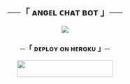 <h2 align="center">
    ──「 ᴀɴɢᴇʟ ᴄʜᴀᴛ ʙᴏᴛ 」──
</h2>
<p align="center">
  <img src="https://telegra.ph/file/e2498c70e3b2f14b54b52.jpg">
</p>

<h3 align="center">
    ─「 ᴅᴇᴩʟᴏʏ ᴏɴ ʜᴇʀᴏᴋᴜ 」─
</h3>

<p align="center"><a href="https://dashboard.heroku.com/new?template=https://github.com/code663/TMMIDCHAT-BOT"> <img src="https://img.shields.io/badge/Deploy%20On%20Heroku-00FFFF?style=for-the-badge&logo=heroku" width="220" height="38.45"/></a></p>
